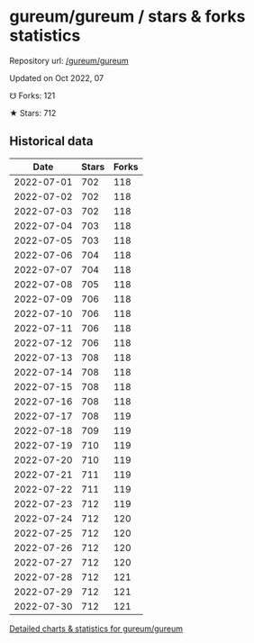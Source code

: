 # gureum/gureum / stars & forks statistics

Repository url: [/gureum/gureum](https://github.com/gureum/gureum)

Updated on Oct 2022, 07

☋ Forks: 121

★ Stars: 712

## Historical data
| Date | Stars | Forks |
|------|-------|-------|
| 2022-07-01 | 702 | 118 | 
| 2022-07-02 | 702 | 118 | 
| 2022-07-03 | 702 | 118 | 
| 2022-07-04 | 703 | 118 | 
| 2022-07-05 | 703 | 118 | 
| 2022-07-06 | 704 | 118 | 
| 2022-07-07 | 704 | 118 | 
| 2022-07-08 | 705 | 118 | 
| 2022-07-09 | 706 | 118 | 
| 2022-07-10 | 706 | 118 | 
| 2022-07-11 | 706 | 118 | 
| 2022-07-12 | 706 | 118 | 
| 2022-07-13 | 708 | 118 | 
| 2022-07-14 | 708 | 118 | 
| 2022-07-15 | 708 | 118 | 
| 2022-07-16 | 708 | 118 | 
| 2022-07-17 | 708 | 119 | 
| 2022-07-18 | 709 | 119 | 
| 2022-07-19 | 710 | 119 | 
| 2022-07-20 | 710 | 119 | 
| 2022-07-21 | 711 | 119 | 
| 2022-07-22 | 711 | 119 | 
| 2022-07-23 | 712 | 119 | 
| 2022-07-24 | 712 | 120 | 
| 2022-07-25 | 712 | 120 | 
| 2022-07-26 | 712 | 120 | 
| 2022-07-27 | 712 | 120 | 
| 2022-07-28 | 712 | 121 | 
| 2022-07-29 | 712 | 121 | 
| 2022-07-30 | 712 | 121 | 


[Detailed charts & statistics for gureum/gureum](https://reviewgithub.com/rep/gureum/gureum)

